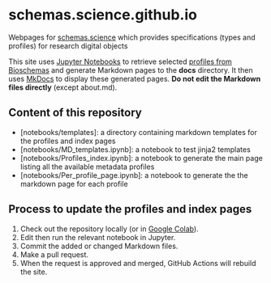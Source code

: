 # schemas.science.github.io
Webpages for [schemas.science](https://schemas.science/) which provides specifications (types and profiles) for research digital objects

This site uses [Jupyter Notebooks](https://jupyter.org/) to retrieve selected [profiles from Bioschemas](https://bioschemas.org/profiles/) and generate Markdown pages to the **docs** directory. It then uses [MkDocs](https://www.mkdocs.org/) to display these generated pages. **Do not edit the Markdown files directly** (except about.md). 

## Content of this repository  
- [notebooks/templates]: a directory containing markdown templates for the profiles and index pages
- [notebooks/MD_templates.ipynb]: a notebook to test jinja2 templates 
- [notebooks/Profiles_index.ipynb]: a notebook to generate the main page listing all the available metadata profiles
- [notebooks/Per_profile_page.ipynb]: a notebook to generate the the markdown page for each profile

## Process to update the profiles and index pages
1. Check out the repository locally (or in [Google Colab](https://colab.research.google.com/)).
2. Edit then run the relevant notebook in Jupyter.
3. Commit the added or changed Markdown files.
4. Make a pull request.
5. When the request is approved and merged, GitHub Actions will rebuild the site.